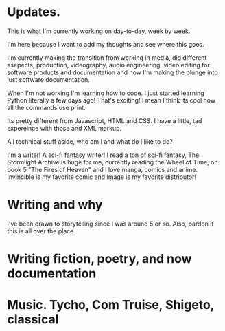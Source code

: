# Updates.
This is what I'm currently working on day-to-day, week by week.
<p>I'm here because I want to add my thoughts and see where this goes.<p>
<p> I'm currently making the transition from working in media, did different asepects; production, videography, audio engineering, video editing for software products and documentation and now I'm making the plunge into just software documentation.</p>
<p> When I'm not working I'm learning how to code. I just started learning Python literally a few days ago! That's exciting! I mean I think its cool how all the commands use print.</p>
<p>Its pretty different from Javascript, HTML and CSS. I have a little, tad expereince with those and XML markup.</p>
<p>All technical stuff aside, who am I and what do I like to do?</p>
<P>I'm a writer! A sci-fi fantasy writer! I read a ton of sci-fi fantasy, The Stormlight Archive is huge for me, currently reading the Wheel of Time, on book 5 "The Fires of Heaven" and I love manga, comics and anime. Invincible is my favorite comic and Image is my favorite distributor!</p>
<h1>Writing and why</h1>
<p>I've been drawn to storytelling since I was around 5 or so. Also, pardon if this is all over the place</p>
<h1>Writing fiction, poetry, and now documentation</h1>
<h1>Music. Tycho, Com Truise, Shigeto, classical</h1>
